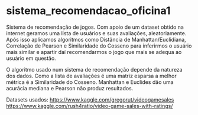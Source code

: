 # sistema_recomendacao_oficina1
Sistema de recomendação de jogos. Com apoio de um dataset obtido na internet geramos uma lista de usuários e suas avaliações, aleatoriamente. Após isso aplicamos algoritmos como Distância de Manhattan/Euclidiana, Correlação de Pearson e Similaridade do Cosseno para inferirmos o usuário mais similar e apartir daí recomendarmos o jogo que mais se adequa ao usuário em questão. 

O algoritmo usado num sistema de recomendação depende da natureza dos dados. Como a lista de avaliações é uma matriz esparsa a melhor métrica é a Similaridade do Cosseno. Manhattan e Euclides dão uma acurácia mediana e Pearson não produz resultados. 

Datasets usados:
https://www.kaggle.com/gregorut/videogamesales
https://www.kaggle.com/rush4ratio/video-game-sales-with-ratings/